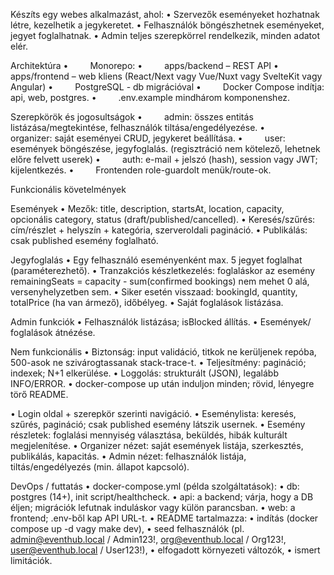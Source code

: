 Készíts egy webes alkalmazást, ahol:
• Szervezők eseményeket hozhatnak létre, kezelhetik a jegykeretet.
• Felhasználók böngészhetnek eseményeket, jegyet foglalhatnak.
• Admin teljes szerepkörrel rendelkezik, minden adatot elér.

Architektúra
•     Monorepo:
•     apps/backend – REST API
•     apps/frontend – web kliens (React/Next vagy Vue/Nuxt vagy SvelteKit vagy Angular)
•     PostgreSQL - db migrációval
•     Docker Compose indítja: api, web, postgres.
•     .env.example mindhárom komponenshez.

Szerepkörök és jogosultságok
•     admin: összes entitás listázása/megtekintése, felhasználók tiltása/engedélyezése.
•     organizer: saját eseményei CRUD, jegykeret beállítása.
•     user: események böngészése, jegyfoglalás. (regisztráció nem kötelező, lehetnek előre felvett userek)
•     auth: e-mail + jelszó (hash), session vagy JWT; kijelentkezés.
•     Frontenden role-guardolt menük/route-ok.

Funkcionális követelmények

Események
• Mezők: title, description, startsAt, location, capacity, opcionális category, status (draft/published/cancelled).
• Keresés/szűrés: cím/részlet + helyszín + kategória, szerveroldali pagináció.
• Publikálás: csak published esemény foglalható.

Jegyfoglalás
• Egy felhasználó eseményenként max. 5 jegyet foglalhat (paraméterezhető).
• Tranzakciós készletkezelés: foglaláskor az esemény remainingSeats = capacity - sum(confirmed bookings) nem mehet 0 alá, versenyhelyzetben sem.
• Siker esetén visszaad: bookingId, quantity, totalPrice (ha van ármező), időbélyeg.
• Saját foglalások listázása.

Admin funkciók
• Felhasználók listázása; isBlocked állítás.
• Események/ foglalások átnézése.

Nem funkcionális
• Biztonság: input validáció, titkok ne kerüljenek repóba, 500-asok ne szivárogtassanak stack-trace-t.
• Teljesítmény: pagináció; indexek; N+1 elkerülése.
• Loggolás: strukturált (JSON), legalább INFO/ERROR.
• docker-compose up után induljon minden; rövid, lényegre törő README.

• Login oldal + szerepkör szerinti navigáció.
• Eseménylista: keresés, szűrés, pagináció; csak published esemény látszik usernek.
• Esemény részletek: foglalási mennyiség választása, beküldés, hibák kulturált megjelenítése.
• Organizer nézet: saját események listája, szerkesztés, publikálás, kapacitás.
• Admin nézet: felhasználók listája, tiltás/engedélyezés (min. állapot kapcsoló).

DevOps / futtatás
• docker-compose.yml (példa szolgáltatások):
• db: postgres (14+), init script/healthcheck.
• api: a backend; várja, hogy a DB éljen; migrációk lefutnak induláskor vagy külön parancsban.
• web: a frontend; .env-ből kap API URL-t.
• README tartalmazza:
• indítás (docker compose up -d vagy make dev),
• seed felhasználók (pl. admin@eventhub.local / Admin123!, org@eventhub.local / Org123!, user@eventhub.local / User123!),
• elfogadott környezeti változók,
• ismert limitációk.
